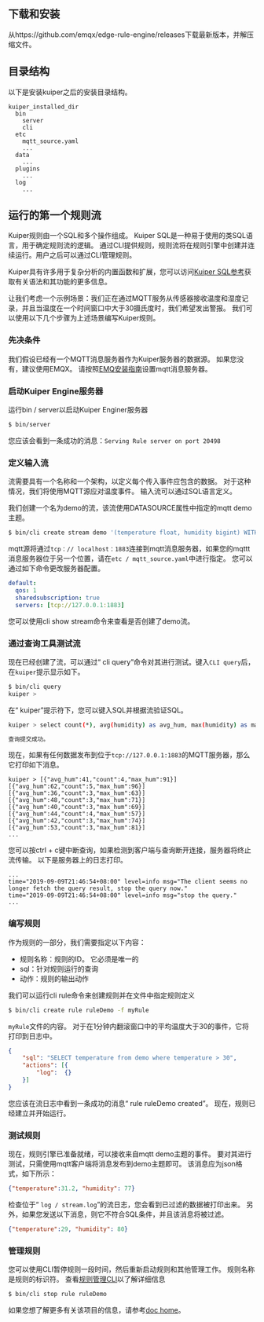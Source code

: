 

## 下载和安装

从https://github.com/emqx/edge-rule-engine/releases下载最新版本，并解压缩文件。

## 目录结构 

以下是安装kuiper之后的安装目录结构。

```
kuiper_installed_dir
  bin
    server
    cli
  etc
    mqtt_source.yaml
    ...
  data
    ...
  plugins
    ...
  log
    ...
```

## 运行的第一个规则流

Kuiper规则由一个SQL和多个操作组成。 Kuiper SQL是一种易于使用的类SQL语言，用于确定规则流的逻辑。 通过CLI提供规则，规则流将在规则引擎中创建并连续运行。用户之后可以通过CLI管理规则。

Kuiper具有许多用于复杂分析的内置函数和扩展，您可以访问[Kuiper SQL参考]()获取有关语法和其功能的更多信息。

让我们考虑一个示例场景：我们正在通过MQTT服务从传感器接收温度和湿度记录，并且当温度在一个时间窗口中大于30摄氏度时，我们希望发出警报。 我们可以使用以下几个步骤为上述场景编写Kuiper规则。

### 先决条件

我们假设已经有一个MQTT消息服务器作为Kuiper服务器的数据源。 如果您没有，建议使用EMQX。 请按照[EMQ安装指南](https://docs.emqx.io/broker/v3/en/install.html)设置mqtt消息服务器。

### 启动Kuiper Engine服务器

运行bin / server以启动Kuiper Enginer服务器
```sh
$ bin/server
```
 您应该会看到一条成功的消息：`Serving Rule server on port 20498`

### 定义输入流

流需要具有一个名称和一个架构，以定义每个传入事件应包含的数据。 对于这种情况，我们将使用MQTT源应对温度事件。 输入流可以通过SQL语言定义。

我们创建一个名为demo的流，该流使用DATASOURCE属性中指定的mqtt demo主题。
```sh
$ bin/cli create stream demo '(temperature float, humidity bigint) WITH (FORMAT="JSON", DATASOURCE="demo")'
```
mqtt源将通过`tcp：// localhost：1883`连接到mqtt消息服务器，如果您的mqttt消息服务器位于另一个位置，请在`etc / mqtt_source.yaml`中进行指定。 您可以通过如下命令更改服务器配置。

```yaml
default:
  qos: 1
  sharedsubscription: true
  servers: [tcp://127.0.0.1:1883]
```

您可以使用cli show stream命令来查看是否创建了demo流。

### 通过查询工具测试流

现在已经创建了流，可以通过“ cli query”命令对其进行测试。键入``CLI query``后，在``kuiper``提示显示如下。

```sh
$ bin/cli query
kuiper > 
```

在“ kuiper”提示符下，您可以键入SQL并根据流验证SQL。

```sh
kuiper > select count(*), avg(humidity) as avg_hum, max(humidity) as max_hum from demo where temperature > 30 group by TUMBLINGWINDOW(ss, 5);

查询提交成功。
```

现在，如果有任何数据发布到位于``tcp://127.0.0.1:1883``的MQTT服务器，那么它打印如下消息。

```
kuiper > [{"avg_hum":41,"count":4,"max_hum":91}]
[{"avg_hum":62,"count":5,"max_hum":96}]
[{"avg_hum":36,"count":3,"max_hum":63}]
[{"avg_hum":48,"count":3,"max_hum":71}]
[{"avg_hum":40,"count":3,"max_hum":69}]
[{"avg_hum":44,"count":4,"max_hum":57}]
[{"avg_hum":42,"count":3,"max_hum":74}]
[{"avg_hum":53,"count":3,"max_hum":81}]
...
```

您可以按ctrl + c键中断查询，如果检测到客户端与查询断开连接，服务器将终止流传输。 以下是服务器上的日志打印。

```
...
time="2019-09-09T21:46:54+08:00" level=info msg="The client seems no longer fetch the query result, stop the query now."
time="2019-09-09T21:46:54+08:00" level=info msg="stop the query."
...
```

### 编写规则

作为规则的一部分，我们需要指定以下内容：
* 规则名称：规则的ID。 它必须是唯一的
* sql：针对规则运行的查询
* 动作：规则的输出动作

我们可以运行cli rule命令来创建规则并在文件中指定规则定义

```sh
$ bin/cli create rule ruleDemo -f myRule
```
`myRule`文件的内容。 对于在1分钟内翻滚窗口中的平均温度大于30的事件，它将打印到日志中。

```json
{
    "sql": "SELECT temperature from demo where temperature > 30",
    "actions": [{
        "log":  {}
    }]
}
```
您应该在流日志中看到一条成功的消息“ rule ruleDemo created”。 现在，规则已经建立并开始运行。

### 测试规则
现在，规则引擎已准备就绪，可以接收来自mqtt demo主题的事件。 要对其进行测试，只需使用mqtt客户端将消息发布到demo主题即可。 该消息应为json格式，如下所示：

```json
{"temperature":31.2, "humidity": 77}
```

检查位于“ `log / stream.log`”的流日志，您会看到已过滤的数据被打印出来。 另外，如果您发送以下消息，则它不符合SQL条件，并且该消息将被过滤。

```json
{"temperature":29, "humidity": 80}
```

### 管理规则
您可以使用CLI暂停规则一段时间，然后重新启动规则和其他管理工作。 规则名称是规则的标识符。 查看[规则管理CLI]()以了解详细信息

```sh
$ bin/cli stop rule ruleDemo
```



如果您想了解更多有关该项目的信息，请参考[doc home]()。